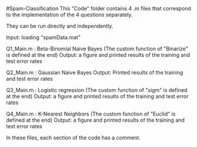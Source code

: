 #Spam-Classification
This "Code" folder contains 4 .m files that correspond to the implementation of the 4 questions separately.

They can be run directly and independently. 

Input: loading "spamData.mat"

Q1_Main.m :
	Beta-Binomial Naive Bayes
	(The custom function of "Binarize" is defined at the end)
	Output: a figure and printed results of the training and test error rates

Q2_Main.m :
	Gaussian Naive Bayes
	Output: Printed results of the training and test error rates

Q3_Main.m :
	Logistic regression
	(The custom function of "sigm" is defined at the end)
	Output: a figure and printed results of the training and test error rates

Q4_Main.m :
	K-Nearest Neighbors
	(The custom function of "Euclid" is defined at the end)
	Output: a figure and printed results of the training and test error rates

In these files, each section of the code has a comment.
